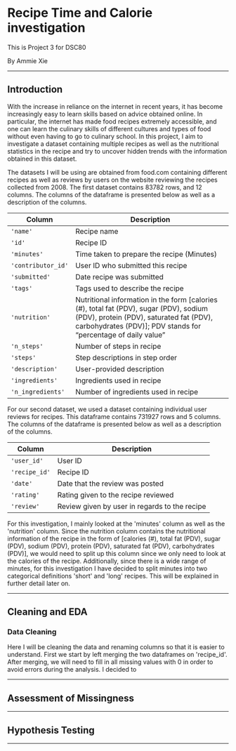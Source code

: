 # Recipe Time and Calorie investigation

This is Project 3 for DSC80

By Ammie Xie

---

## Introduction

With the increase in reliance on the internet in recent years, it has become increasingly easy to learn skills based on advice obtained online. In particular, the internet has made food recipes extremely accessible, and one can learn the culinary skills of different cultures and types of food without even having to go to culinary school. In this project, I aim to investigate a dataset containing multiple recipes as well as the nutritional statistics in the recipe and try to uncover hidden trends with the information obtained in this dataset. 

The datasets I will be using are obtained from food.com containing different recipes as well as reviews by users on the website reviewing the recipes collected from 2008. The first dataset contains 83782 rows, and 12 columns. The columns of the dataframe is presented below as well as a description of the columns. 

|Column	                 |Description|
|---                     |---        |
|`'name'	`            |Recipe name|
|`'id'`	                 |Recipe ID|
|`'minutes'`	         |Time taken to prepare the recipe (Minutes)|
|`'contributor_id'`	     |User ID who submitted this recipe|
|`'submitted'`	            | Date recipe was submitted|
|`'tags'`	              |Tags used to describe the recipe|
|`'nutrition'`	          |Nutritional information in the form [calories (#), total fat (PDV), sugar (PDV), sodium (PDV), protein (PDV), saturated fat (PDV), carbohydrates (PDV)]; PDV stands for “percentage of daily value”|
|`'n_steps'`	          |Number of steps in recipe|
|`'steps'`	              |Step descriptions in step order|
|`'description'`	     | User-provided description|
|`'ingredients'`	     | Ingredients used in recipe|
|`'n_ingredients'`	     | Number of ingredients used in recipe|


For our second dataset, we used a dataset containing individual user reviews for recipes. This dataframe contains 731927 rows and 5 columns. The columns of the dataframe is presented below as well as a description of the columns.

|Column|Description|
|---|---|
|`'user_id'`	|User ID|
|`'recipe_id'`	|Recipe ID|
|`'date'`	|Date that the review was posted|
|`'rating'`	|Rating given to the recipe reviewed|
|`'review'`	|Review given by user in regards to the recipe|

For this investigation, I mainly looked at the 'minutes' column as well as the 'nutrition' column. Since the nutrition column contains the nutritional information of the recipe in the form of [calories (#), total fat (PDV), sugar (PDV), sodium (PDV), protein (PDV), saturated fat (PDV), carbohydrates (PDV)], we would need to split up this column since we only need to look at the calories of the recipe. Additionally, since there is a wide range of minutes, for this investigation I have decided to split minutes into two categorical definitions 'short' and 'long' recipes. This will be explained in further detail later on. 

---

## Cleaning and EDA

### Data Cleaning

Here I will be cleaning the data and renaming columns so that it is easier to understand. First we start by left merging the two dataframes on 'recipe_id'. After merging, we will need to fill in all missing values with 0 in order to avoid errors during the analysis. I decided to



---

## Assessment of Missingness

---

## Hypothesis Testing

---